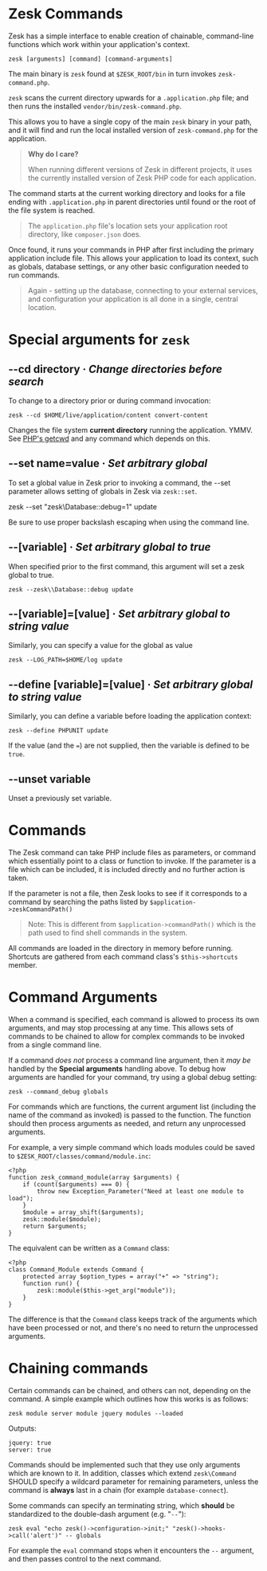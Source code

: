 # Zesk Commands

Zesk has a simple interface to enable creation of chainable, command-line functions which work within your application's context.

	zesk [arguments] [command] [command-arguments]
	
The main binary is `zesk` found at `$ZESK_ROOT/bin` in turn invokes `zesk-command.php`.

`zesk` scans the current directory upwards for a `.application.php` file; and then runs the installed `vendor/bin/zesk-command.php`.

This allows you to have a single copy of the main `zesk` binary in your path, and it will find and run the local installed version of `zesk-command.php` for the application.

> **Why do I care?**
>
> When running different versions of Zesk in different projects, it uses the currently installed version of Zesk PHP code for each application.

The command starts at the current working directory and looks for a file ending with `.application.php` in parent directories until found or the root of the file system is reached.

> The `application.php` file's location sets your application root directory, like `composer.json` does.

Once found, it runs your commands in PHP after first including the primary application include file. This allows your application to load its context, such as globals, database settings, or any other basic configuration needed to run commands.

> Again - setting up the database, connecting to your external services, and configuration your application is all done in a single, central location.

# Special arguments for `zesk`

## --cd directory &middot; *Change directories before search*

To change to a directory prior or during command invocation:

    zesk --cd $HOME/live/application/content convert-content

Changes the file system **current directory** running the application. YMMV. See [PHP's getcwd](https://www.php.net/getcwd) and any command which depends on this.

## --set name=value &middot; *Set arbitrary global*

To set a global value in Zesk prior to invoking a command, the --set parameter allows setting of globals in Zesk via `zesk::set`.

   zesk --set "zesk\\Database::debug=1" update

Be sure to use proper backslash escaping when using the command line.

## --[variable]  &middot; *Set arbitrary global to true*

When specified prior to the first command, this argument will set a zesk global to true.

	zesk --zesk\\Database::debug update
	
## --[variable]=[value]  &middot; *Set arbitrary global to string value*

Similarly, you can specify a value for the global as value

	zesk --LOG_PATH=$HOME/log update
	
## --define [variable]=[value]  &middot; *Set arbitrary global to string value*

Similarly, you can define a variable before loading the application context:

	zesk --define PHPUNIT update

If the value (and the `=`) are not supplied, then the variable is defined to be `true`.

## --unset variable

Unset a previously set variable.

# Commands

The Zesk command can take PHP include files as parameters, or command which essentially point to a class or function to invoke. If the parameter is a file which can be included, it is included directly and no further action is taken.

If the parameter is not a file, then Zesk looks to see if it corresponds to a command by searching the paths listed by `$application->zeskCommandPath()`
	
> Note: This is different from `$application->commandPath()` which is the path used to find shell commands in the system.

All commands are loaded in the directory in memory before running. Shortcuts are gathered from each command class's `$this->shortcuts` member.

# Command Arguments

When a command is specified, each command is allowed to process its own arguments, and may stop processing at any time. This allows sets of commands to be chained to allow for complex commands to be invoked from a single command line.

If a command *does not* process a command line argument, then it *may be* handled by the **Special arguments** handling above. To debug how arguments are handled for your command, try using a global debug setting:

	zesk --command_debug globals
	
For commands which are functions, the current argument list (including the name of the command as invoked) is passed to the function. The function should then process arguments as needed, and return any unprocessed arguments.

For example, a very simple command which loads modules could be saved to `$ZESK_ROOT/classes/command/module.inc`:

	<?php
	function zesk_command_module(array $arguments) {
		if (count($arguments) === 0) {
			throw new Exception_Parameter("Need at least one module to load");
		}
		$module = array_shift($arguments);
		zesk::module($module);
		return $arguments;
	}

The equivalent can be written as a `Command` class:

	<?php
	class Command_Module extends Command {
		protected array $option_types = array("+" => "string");
		function run() {
			zesk::module($this->get_arg("module"));
		}
	}

The difference is that the `Command` class keeps track of the arguments which have been processed or not, and there's no need to return the unprocessed arguments.

# Chaining commands

Certain commands can be chained, and others can not, depending on the command. A simple example which outlines how this works is as follows:

	zesk module server module jquery modules --loaded
	
Outputs:

	jquery: true
	server: true

Commands should be implemented such that they use only arguments which are known to it. In addition, classes which extend `zesk\Command` SHOULD specify a
wildcard parameter for remaining parameters, unless the command is **always** last in a chain (for example `database-connect`).

Some commands can specify an terminating string, which **should** be standardized to the double-dash argument (e.g. "`--`"):

	zesk eval "echo zesk()->configuration->init;" "zesk()->hooks->call('alert')" -- globals
	
For example the `eval` command stops when it encounters the `--` argument, and then passes control to the next command.
